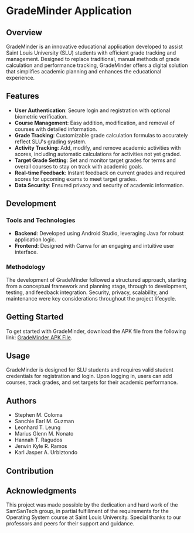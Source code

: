 ﻿# GradeMinder Application

## Overview
GradeMinder is an innovative educational application developed to assist Saint Louis University (SLU) students with efficient grade tracking and management. Designed to replace traditional, manual methods of grade calculation and performance tracking, GradeMinder offers a digital solution that simplifies academic planning and enhances the educational experience.

## Features
- **User Authentication**: Secure login and registration with optional biometric verification.
- **Course Management**: Easy addition, modification, and removal of courses with detailed information.
- **Grade Tracking**: Customizable grade calculation formulas to accurately reflect SLU's grading system.
- **Activity Tracking**: Add, modify, and remove academic activities with scores, including automatic calculations for activities not yet graded.
- **Target Grade Setting**: Set and monitor target grades for terms and overall courses to stay on track with academic goals.
- **Real-time Feedback**: Instant feedback on current grades and required scores for upcoming exams to meet target grades.
- **Data Security**: Ensured privacy and security of academic information.

## Development
### Tools and Technologies
- **Backend**: Developed using Android Studio, leveraging Java for robust application logic.
- **Frontend**: Designed with Canva for an engaging and intuitive user interface.

### Methodology
The development of GradeMinder followed a structured approach, starting from a conceptual framework and planning stage, through to development, testing, and feedback integration. Security, privacy, scalability, and maintenance were key considerations throughout the project lifecycle.

## Getting Started
To get started with GradeMinder, download the APK file from the following link: [GradeMinder APK File](https://drive.google.com/drive/folders/19BAFmmHEC3aNqTCQI18oo_y40IGQ2e_O). 

## Usage
GradeMinder is designed for SLU students and requires valid student credentials for registration and login. Upon logging in, users can add courses, track grades, and set targets for their academic performance.

## Authors
- Stephen M. Coloma
- Sanchie Earl M. Guzman
- Leonhard T. Leung
- Marius Glenn M. Nonato
- Hannah T. Ragudos
- Jerwin Kyle R. Ramos
- Karl Jasper A. Urbiztondo

## Contribution

## Acknowledgments
This project was made possible by the dedication and hard work of the SamSanTech group, in partial fulfillment of the requirements for the Operating System course at Saint Louis University. Special thanks to our professors and peers for their support and guidance.
